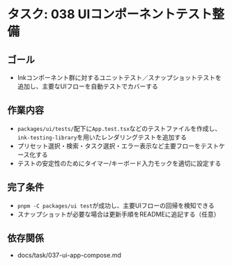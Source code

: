 # タスク: 038 UIコンポーネントテスト整備

## ゴール

- Inkコンポーネント群に対するユニットテスト／スナップショットテストを追加し、主要なUIフローを自動テストでカバーする

## 作業内容

- `packages/ui/tests/`配下に`App.test.tsx`などのテストファイルを作成し、`ink-testing-library`を用いたレンダリングテストを追加する
- プリセット選択・検索・タスク選択・エラー表示など主要フローをテストケース化する
- テストの安定性のためにタイマー/キーボード入力モックを適切に設定する

## 完了条件

- `pnpm -C packages/ui test`が成功し、主要UIフローの回帰を検知できる
- スナップショットが必要な場合は更新手順をREADMEに追記する（任意）

## 依存関係

- docs/task/037-ui-app-compose.md
